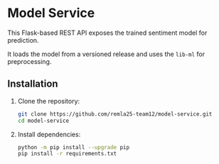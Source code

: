 # Model Service

This Flask-based REST API exposes the trained sentiment model for prediction.

It loads the model from a versioned release and uses the `lib-ml` for preprocessing.

## Installation
1. Clone the repository:
   ```bash
   git clone https://github.com/remla25-team12/model-service.git
   cd model-service
   ```
2. Install dependencies:
   ```bash
   python -m pip install --upgrade pip
   pip install -r requirements.txt
   ```
